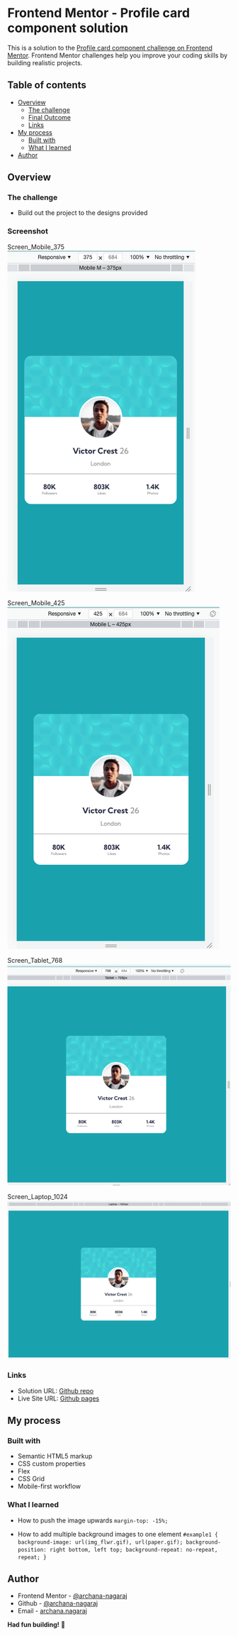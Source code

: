 # Frontend Mentor - Profile card component solution

This is a solution to the [Profile card component challenge on Frontend Mentor](https://www.frontendmentor.io/challenges/profile-card-component-cfArpWshJ). Frontend Mentor challenges help you improve your coding skills by building realistic projects.

## Table of contents

- [Overview](#overview)
  - [The challenge](#the-challenge)
  - [Final Outcome](#final-Outcome)
  - [Links](#links)
- [My process](#my-process)
  - [Built with](#built-with)
  - [What I learned](#what-i-learned)
- [Author](#author)

## Overview

### The challenge

- Build out the project to the designs provided

### Screenshot

Screen_Mobile_375 <br>
![Screen_375](./finalOutcome/Screen_375.png)

Screen_Mobile_425 <br>
![Screen_425](./finalOutcome/Screen_425.png)

Screen_Tablet_768 <br>
![Screen_768](./finalOutcome/Screen_768.png)

Screen_Laptop_1024 <br>
![Screen_1024](./finalOutcome/Screen_1024.png)

### Links

- Solution URL: [Github repo](https://github.com/archana-nagaraj/Frontend-Mentor--profile-card-component)
- Live Site URL: [Github pages](https://archana-nagaraj.github.io/Frontend-Mentor--profile-card-component/)

## My process

### Built with

- Semantic HTML5 markup
- CSS custom properties
- Flex
- CSS Grid
- Mobile-first workflow

### What I learned

- How to push the image upwards
  `margin-top: -15%;`

- How to add multiple background images to one element
  `#example1 { background-image: url(img_flwr.gif), url(paper.gif); background-position: right bottom, left top; background-repeat: no-repeat, repeat; }`

## Author

- Frontend Mentor - [@archana-nagaraj](https://www.frontendmentor.io/profile/archana-nagaraj)
- Github - [@archana-nagaraj](https://github.com/archana-nagaraj)
- Email - [archana.nagaraj](archana.nagaraj@gmail.com)

**Had fun building!** 🚀
